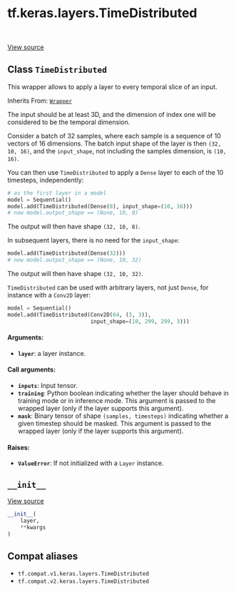 <div itemscope itemtype="http://developers.google.com/ReferenceObject">
<meta itemprop="name" content="tf.keras.layers.TimeDistributed" />
<meta itemprop="path" content="Stable" />
<meta itemprop="property" content="__init__"/>
</div>

# tf.keras.layers.TimeDistributed

<!-- Insert buttons and diff -->

<table class="tfo-notebook-buttons tfo-api" align="left">
</table>

<a target="_blank" href="/code/stable/tensorflow/python/keras/layers/wrappers.py">View source</a>



## Class `TimeDistributed`

This wrapper allows to apply a layer to every temporal slice of an input.

Inherits From: [`Wrapper`](../../../tf/keras/layers/Wrapper.md)

<!-- Placeholder for "Used in" -->

The input should be at least 3D, and the dimension of index one
will be considered to be the temporal dimension.

Consider a batch of 32 samples,
where each sample is a sequence of 10 vectors of 16 dimensions.
The batch input shape of the layer is then `(32, 10, 16)`,
and the `input_shape`, not including the samples dimension, is `(10, 16)`.

You can then use `TimeDistributed` to apply a `Dense` layer
to each of the 10 timesteps, independently:

```python
# as the first layer in a model
model = Sequential()
model.add(TimeDistributed(Dense(8), input_shape=(10, 16)))
# now model.output_shape == (None, 10, 8)
```

The output will then have shape `(32, 10, 8)`.

In subsequent layers, there is no need for the `input_shape`:

```python
model.add(TimeDistributed(Dense(32)))
# now model.output_shape == (None, 10, 32)
```

The output will then have shape `(32, 10, 32)`.

`TimeDistributed` can be used with arbitrary layers, not just `Dense`,
for instance with a `Conv2D` layer:

```python
model = Sequential()
model.add(TimeDistributed(Conv2D(64, (3, 3)),
                          input_shape=(10, 299, 299, 3)))
```

#### Arguments:


* <b>`layer`</b>: a layer instance.


#### Call arguments:


* <b>`inputs`</b>: Input tensor.
* <b>`training`</b>: Python boolean indicating whether the layer should behave in
  training mode or in inference mode. This argument is passed to the
  wrapped layer (only if the layer supports this argument).
* <b>`mask`</b>: Binary tensor of shape `(samples, timesteps)` indicating whether
  a given timestep should be masked. This argument is passed to the
  wrapped layer (only if the layer supports this argument).


#### Raises:


* <b>`ValueError`</b>: If not initialized with a `Layer` instance.

<h2 id="__init__"><code>__init__</code></h2>

<a target="_blank" href="/code/stable/tensorflow/python/keras/layers/wrappers.py">View source</a>

``` python
__init__(
    layer,
    **kwargs
)
```








## Compat aliases

* `tf.compat.v1.keras.layers.TimeDistributed`
* `tf.compat.v2.keras.layers.TimeDistributed`

